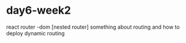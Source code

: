 # day6-week2
react router -dom  [nested router]
something about routing and how to deploy dynamic routing
